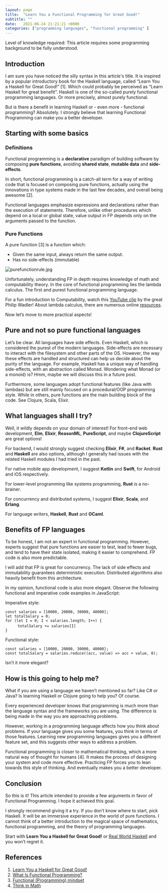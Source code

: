 ```yaml
---
layout: page
title:  "Learn You a Functional Programming for Great Good!"
subtitle: ""
date:   2021-06-24 21:21:21 +0000
categories: ["programming languages", "functional programming" ]
---
```


Level of knowledge required: This article requires some programming background to be fully understood.

## Introduction

I am sure you have noticed the silly syntax in this article's title. It is inspired by a popular introductory book for the Haskell language, called “Learn You a Haskell for Great Good!” [1].
Which could probably be perceived as “Learn Haskell for great benefit”. Haskell is one of the so-called purely functional programming languages. Or more precisely, almost purely functional.

But is there a benefit in learning Haskell or - even more - functional programming?
Absolutely. I strongly believe that learning Functional Programming can make you a better developer.

## Starting with some basics

### Definitions

Functional programming is a **declarative** paradigm of building software by composing **pure functions**, avoiding **shared state**, **mutable data** and **side-effects**.

In short, functional programming is a catch-all term for a way of writing code that is focused on composing pure functions, actually using the innovations in type systems made in the last few decades, and overall being awesome [2].

Functional languages emphasize expressions and declarations rather than the execution of statements. Therefore, unlike other procedures which depend on a local or global state, value output in FP depends only on the arguments passed to the function.

### Pure Functions

A pure function [3] is a function which:

- Given the same input, always return the same output.
- Has no side-effects (immutable)

![purefunctionrule.jpg](https://cdn.hashnode.com/res/hashnode/image/upload/v1624823110043/i7F3itaco.jpeg)

Unfortunately, understanding FP in depth requires knowledge of math and computability theory. In the core of functional programming lies the lambda calculus. The first and purest functional programming language.

For a fun introduction to Computability, watch this [YouTube clip](https://www.youtube.com/watch?v=GnpcMCW0RUA) by the great Philip Wadler! About lambda calculus, there are numerous online [resources](https://www.inf.fu-berlin.de/lehre/WS03/alpi/lambda.pdf).

Now let’s move to more practical aspects!

## Pure and not so pure functional languages

Let’s be clear. All languages have side effects. Even Haskell, which is considered the purest of the modern languages. Side-effects are necessary to interact with the filesystem and other parts of the OS.
However, the way these effects are handled and structured can help us decide about the purity of the language. For example, Haskell has a unique way of handling side-effects, with an abstraction called Monad. Wondering what Monad (or a monoid) is? Hmm, maybe we will discuss this in a future post.

Furthermore, some languages adopt functional features (like Java with lambdas) but are still mainly focused on a procedural/OOP programming style.
While in others, pure functions are the main building block of the code. See Clojure, Scala, Elixir.

## What languages shall I try?

Well, it wildly depends on your domain of interest! For front-end web development, **Elm**, **Elixir**, **ReasonML**, **PureScript**, and maybe **ClojureScript** are great options!

For backend, I would strongly suggest checking **Elixir**, **F#**, and **Racket**. **Rust** and **Haskell** are also options, although I generally had issues with the related Haskell modules I had tried in the past.

For native mobile app development, I suggest **Kotlin** and **Swift**, for Android and iOS respectively.

For lower-level programming like systems programming, **Rust** is a no-brainer.

For concurrency and distributed systems, I suggest **Elixir**, **Scala**, and **Erlang**.

For language writers, **Haskell**, **Rust** and **OCaml**.

## Benefits of FP languages

To be honest, I am not an expert in functional programming. However, experts suggest that pure functions are easier to test, lead to fewer bugs, and tend to have their state isolated, making it easier to comprehend. FP code is also more predictable.

I will add that FP is great for concurrency. The lack of side effects and immutability guarantees deterministic execution. Distributed algorithms also heavily benefit from this architecture.

In my opinion, functional code is also more elegant. Observe the following functional and imperative code examples in JavaScript:

Imperative style:

`const salaries = [10000, 20000, 30000, 40000];`  
`let totalSalary = 0;`  
`for (let I = 0; I < salaries.length; I++) {`  
&nbsp; &nbsp; &nbsp; &nbsp; &nbsp; `totalSalary += salaries[I]`  
`}`

Functional style:

`const salaries = [10000, 20000, 30000, 40000];`  
`const totalSalary = salaries.reduce((acc, value) => acc + value, 0);`

Isn’t it more elegant?

## How is this going to help me?

What if you are using a language we haven’t mentioned so far? Like C# or Java? Is learning Haskell or Clojure going to help you? Of course.

Every experienced developer knows that programming is much more than the language syntax and the frameworks you are using. The difference is being made in the way you are approaching problems.

However, working in a programming language affects how you think about problems. If your language gives you some features, you think in terms of those features. Learning new programming languages gives you a different feature set, and this suggests other ways to address a problem.

Functional programming is closer to mathematical thinking, which a more natural way of thought for humans [4]. It makes the process of designing your system and code more effective.
Practicing FP forces you to lean towards this style of thinking.
And eventually makes you a better developer.

## Conclusion

So this is it! This article intended to provide a few arguments in favor of Functional Programming. I hope it achieved this goal.

I strongly recommend giving it a try. If you don’t know where to start, pick Haskell. It will be an immersive experience in the world of pure functions.
I cannot think of a better introduction to the magical space of mathematics, functional programming, and the theory of programming languages.

Start with **Learn You a Haskell for Great Good!** or [Real World Haskell](http://book.realworldhaskell.org/) and you won’t regret it.

## References

1. [Learn You a Haskell for Great Good!](http://learnyouahaskell.com/)
2. [What Is Functional Programming?](https://serokell.io/blog/introduction-to-functional-programming)
3. [Functional (Programming) mindset](https://www.codingame.com/playgrounds/24002/functional-programming-mindset/functional-programming-definition-)
4. [Think in Math](https://justinmeiners.github.io/think-in-math)
